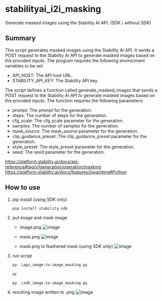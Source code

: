 # stabilityai_i2i_masking
Generate masked images using the Stability AI API. (SDK / without SDK)

## Summary

 This script generates masked images using the Stability AI API. It sends a POST request to the Stability AI API to generate masked images based on the provided inputs. The program requires the following environment variables to be set:
 - API_HOST: The API host URL.
 - STABILITY_API_KEY: The Stability API key.

 The script defines a function called generate_masked_images that sends a POST request to the Stability AI API to generate masked images based on the provided inputs. The function requires the following parameters:
 - prompt: The prompt for the generation.
 - steps: The number of steps for the generation.
 - cfg_scale: The cfg_scale parameter for the generation.
 - samples: The number of samples for the generation.
 - mask_source: The mask_source parameter for the generation.
 - clip_guidance_preset: The clip_guidance_preset parameter for the generation.
 - style_preset: The style_preset parameter for the generation.
 - seed: The seed parameter for the generation.

https://platform.stability.ai/docs/api-reference#tag/v1generation/operation/masking
https://platform.stability.ai/docs/features/inpainting#Python

## How to use

1. pip install (using SDK only)
    ```console
    pip install stability-sdk
    ```

1. put image and mask image

    * image.png
    ![image](https://platform.stability.ai/Inpainting-C1.png)

    * mask.png
    ![image](https://platform.stability.ai/Inpainting-C2.png)

    * mask.png to feathered mask (using SDK only)
    ![image](https://platform.stability.ai/Inpainting-C3.png)

1. run script
    ```console
    py .\api_image-to-image_masking.py
    ```
    or
    ```console
    py .\sdk_image-to-image_masking.py
    ```

1. resulting image written to <seed>.png
    ![image](https://platform.stability.ai/Inpainting-C4.png)
